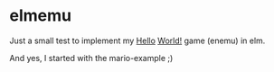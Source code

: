 # elmemu

Just a small test to implement my [Hello](https://github.com/xicalango/enemu) [World!](https://github.com/xicalango/lumenus)
game (enemu) in elm.

And yes, I started with the mario-example ;)
